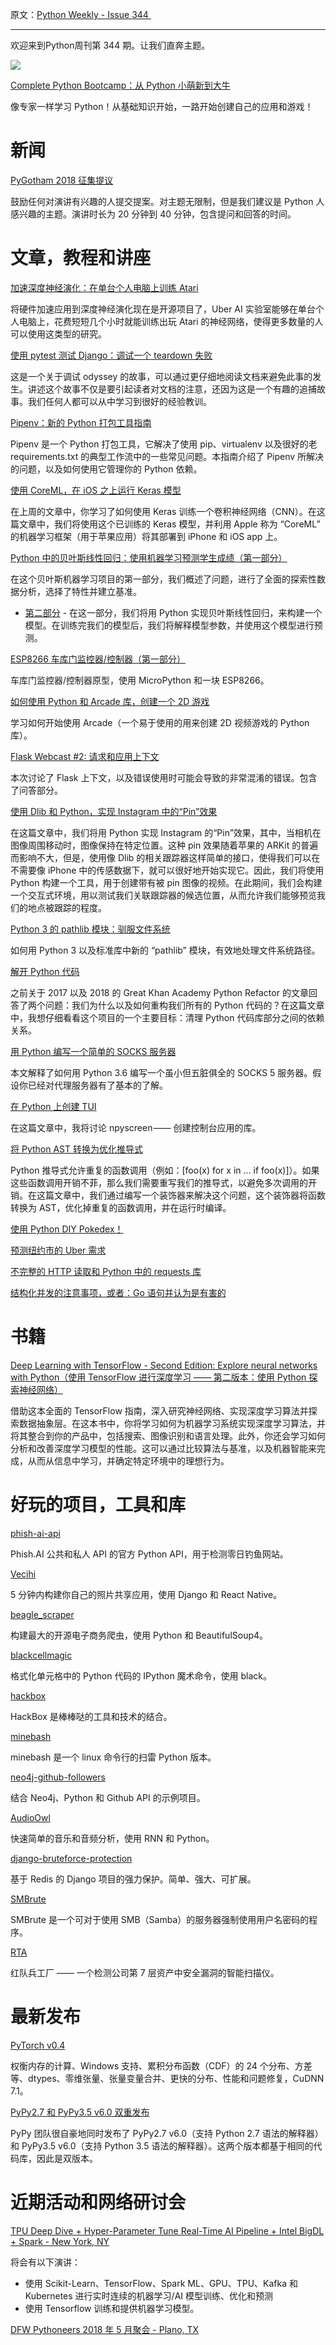 原文：[Python Weekly - Issue 344 ](http://eepurl.com/dsLdC5)

---

欢迎来到Python周刊第 344 期。让我们直奔主题。


[![](https://gallery.mailchimp.com/e2e180baf855ac797ef407fc7/images/18ad6cf5-24cc-400b-bb6b-34fff7c09cad.jpg)](https://click.linksynergy.com/link?id=x9UsEHf2tls&offerid=323085.567828&type=2&murl=https%3A%2F%2Fwww.udemy.com%2Fcomplete-python-bootcamp%2F)

[Complete Python Bootcamp：从 Python 小萌新到大牛](https://click.linksynergy.com/link?id=x9UsEHf2tls&offerid=323085.567828&type=2&murl=https%3A%2F%2Fwww.udemy.com%2Fcomplete-python-bootcamp%2F)

像专家一样学习 Python！从基础知识开始，一路开始创建自己的应用和游戏！
  
# 新闻  
  
[PyGotham 2018 征集提议](https://www.papercall.io/pygotham-2018)

鼓励任何对演讲有兴趣的人提交提案。对主题无限制，但是我们建议是 Python 人 感兴趣的主题。演讲时长为 20 分钟到 40 分钟，包含提问和回答的时间。
  
  
# 文章，教程和讲座
  
[加速深度神经演化：在单台个人电脑上训练 Atari](https://eng.uber.com/accelerated-neuroevolution/)

将硬件加速应用到深度神经演化现在是开源项目了，Uber AI 实验室能够在单台个人电脑上，花费短短几个小时就能训练出玩 Atari 的神经网络，使得更多数量的人可以使用这类型的研究。
  
[使用 pytest 测试 Django：调试一个 teardown 失败](https://tech.coffeemeetsbagel.com/testing-django-with-pytest-debugging-a-teardown-failure-acfa4103aa67)

这是一个关于调试 odyssey 的故事，可以通过更仔细地阅读文档来避免此事的发生。讲述这个故事不仅是要引起读者对文档的注意，还因为这是一个有趣的追捕故事。我们任何人都可以从中学习到很好的经验教训。
  
[Pipenv：新的 Python 打包工具指南](https://realpython.com/pipenv-guide/)

Pipenv 是一个 Python 打包工具，它解决了使用 pip、virtualenv 以及很好的老 requirements.txt 的典型工作流中的一些常见问题。本指南介绍了 Pipenv 所解决的问题，以及如何使用它管理你的 Python 依赖。

[使用 CoreML，在 iOS 之上运行 Keras 模型](https://www.pyimagesearch.com/2018/04/23/running-keras-models-on-ios-with-coreml/)

在上周的文章中，你学习了如何使用 Keras 训练一个卷积神经网络（CNN）。在这篇文章中，我们将使用这个已训练的 Keras 模型，并利用 Apple 称为 “CoreML” 的机器学习框架（用于苹果应用）将其部署到 iPhone 和 iOS app 上。
  
[Python 中的贝叶斯线性回归：使用机器学习预测学生成绩（第一部分）](https://towardsdatascience.com/bayesian-linear-regression-in-python-using-machine-learning-to-predict-student-grades-part-1-7d0ad817fca5)

在这个贝叶斯机器学习项目的第一部分，我们概述了问题，进行了全面的探索性数据分析，选择了特性并建立基准。

  * [第二部分](https://towardsdatascience.com/bayesian-linear-regression-in-python-using-machine-learning-to-predict-student-grades-part-2-b72059a8ac7e) - 在这一部分，我们将用 Python 实现贝叶斯线性回归，来构建一个模型。在训练完我们的模型后，我们将解释模型参数，并使用这个模型进行预测。

  
[ESP8266 车库门监控器/控制器（第一部分）](https://chipsandbits.blog/2018/04/22/esp8266-garage-door-monitor-controller-part-1/)

车库门监控器/控制器原型，使用 MicroPython 和一块 ESP8266。
  
[如何使用 Python 和 Arcade 库，创建一个 2D 游戏](https://opensource.com/article/18/4/easy-2d-game-creation-python-and-arcade)

学习如何开始使用 Arcade（一个易于使用的用来创建 2D 视频游戏的 Python 库）。
  
[Flask Webcast #2: 请求和应用上下文](https://www.youtube.com/watch?v=Z4X5Oddhcc8)

本次讨论了 Flask 上下文，以及错误使用时可能会导致的非常混淆的错误。包含了问答部分。
  
[使用 Dlib 和 Python，实现 Instagram 中的“Pin”效果](https://www.makeartwithpython.com/blog/instagram-pin-effect-in-python/)

在这篇文章中，我们将用 Python 实现 Instagram 的“Pin”效果，其中，当相机在图像周围移动时，图像保持在特定位置。这种 pin 效果随着苹果的 ARKit 的普遍而影响不大，但是，使用像 Dlib 的相关跟踪器这样简单的接口，使得我们可以在不需要像 iPhone 中的传感数据下，就可以很好地开始实现它。因此，我们将使用 Python 构建一个工具，用于创建带有被 pin 图像的视频。在此期间，我们会构建一个交互式环境，用以测试我们关联跟踪器的候选位置，从而允许我们能够预览我们的地点被跟踪的程度。

[Python 3 的 pathlib 模块：驯服文件系统](https://realpython.com/python-pathlib/)

如何用 Python 3 以及标准库中新的 “pathlib” 模块，有效地处理文件系统路径。
  
[解开 Python 代码](http://engineering.khanacademy.org/posts/python-refactor-3.htm)  

之前关于 2017 以及 2018 的 Great Khan Academy Python Refactor 的文章回答了两个问题：我们为什么以及如何重构我们所有的 Python 代码的？在这篇文章中，我想仔细看看这个项目的一个主要目标：清理 Python 代码库部分之间的依赖关系。

[用 Python 编写一个简单的 SOCKS 服务器](https://rushter.com/blog/python-socks-server/)

本文解释了如何用 Python 3.6 编写一个虽小但五脏俱全的 SOCKS 5 服务器。假设你已经对代理服务器有了基本的了解。
  
[在 Python 上创建 TUI](https://medium.com/@bad_day/create-tui-on-python-71377849879d)  

在这篇文章中，我将讨论 npyscreen —— 创建控制台应用的库。
  
[将 Python AST 转换为优化推导式](https://cypher.codes/writing/transforming-python-asts-to-optimize-comprehensions-at-runtime)

Python 推导式允许重复的函数调用（例如：[foo(x) for x in ... if foo(x)]）。如果这些函数调用开销不菲，那么我们需要重写我们的推导式，以避免多次调用的开销。在这篇文章中，我们通过编写一个装饰器来解决这个问题，这个装饰器将函数转换为 AST，优化掉重复的函数调用，并在运行时编译。
  
[使用 Python DIY Pokedex！](https://towardsdatascience.com/diy-pokedex-with-python-be32e5e3006e)  
  
[预测纽约市的 Uber 需求](https://medium.com/@Vishwacorp/timeseries-forecasting-uber-demand-in-nyc-54dcfcdfd1f9)  
  
[不完整的 HTTP 读取和 Python 中的 requests 库](https://blog.petrzemek.net/2018/04/22/on-incomplete-http-reads-and-the-requests-library-in-python/)  
  
[结构化并发的注意事项，或者：Go 语句并认为是有害的](https://vorpus.org/blog/notes-on-structured-concurrency-or-go-statement-considered-harmful/)  
  
  
# 书籍  
  
[Deep Learning with TensorFlow - Second Edition: Explore neural networks with Python（使用 TensorFlow 进行深度学习 —— 第二版本：使用 Python 探索神经网络）](https://amzn.to/2qZn45z)

借助这本全面的 TensorFlow 指南，深入研究神经网络、实现深度学习算法并探索数据抽象层。在这本书中，你将学习如何为机器学习系统实现深度学习算法，并将其整合到你的产品中，包括搜索、图像识别和语言处理。此外，你还会学习如何分析和改善深度学习模型的性能。这可以通过比较算法与基准，以及机器智能来完成，从而从信息中学习，并确定特定环境中的理想行为。
  
  
# 好玩的项目，工具和库  
  
[phish-ai-api](https://github.com/phishai/phish-ai-api)  

Phish.AI 公共和私人 API 的官方 Python API，用于检测零日钓鱼网站。
  
[Vecihi](https://github.com/yasintoy/vecihi)  

5 分钟内构建你自己的照片共享应用，使用 Django 和 React Native。
  
[beagle_scraper](https://github.com/ChrisRoark/beagle_scraper)  

构建最大的开源电子商务爬虫，使用 Python 和 BeautifulSoup4。
  
[blackcellmagic](https://github.com/csurfer/blackcellmagic)  

格式化单元格中的 Python 代码的 IPython 魔术命令，使用 black。
  
[hackbox](https://github.com/samhaxr/hackbox)  

HackBox 是棒棒哒的工具和技术的结合。
  
[minebash](https://github.com/panki27/minebash)  

minebash 是一个 linux 命令行的扫雷 Python 版本。
  
[neo4j-github-followers](https://github.com/aaronlelevier/neo4j-github-followers)  

结合 Neo4j、Python 和 Github API 的示例项目。
  
[AudioOwl](https://github.com/dodiku/audioowl)  

快速简单的音乐和音频分析，使用 RNN 和 Python。
  
[django-bruteforce-protection](https://github.com/orsinium/django-bruteforce-protection)  

基于 Redis 的 Django 项目的强力保护。简单、强大、可扩展。
  
[SMBrute](https://github.com/m4ll0k/SMBrute)  

SMBrute 是一个可对于使用 SMB（Samba）的服务器强制使用用户名密码的程序。
  
[RTA](https://github.com/flipkart-incubator/RTA)  

红队兵工厂 —— 一个检测公司第 7 层资产中安全漏洞的智能扫描仪。
  
  
# 最新发布  
  
[PyTorch v0.4](https://github.com/pytorch/pytorch/releases/tag/v0.4.0)  

权衡内存的计算、Windows 支持、累积分布函数（CDF）的 24 个分布、方差等、dtypes、零维张量、张量变量合并、更快的分布、性能和问题修复，CuDNN 7.1。
  
[PyPy2.7 和 PyPy3.5 v6.0 双重发布](https://morepypy.blogspot.com/2018/04/pypy27-and-pypy35-v60-dual-release.html)

PyPy 团队很自豪地同时发布了 PyPy2.7 v6.0（支持 Python 2.7 语法的解释器）和 PyPy3.5 v6.0（支持 Python 3.5 语法的解释器）。这两个版本都基于相同的代码库，因此是双版本。
  
  
# 近期活动和网络研讨会  
  
[TPU Deep Dive + Hyper-Parameter Tune Real-Time AI Pipeline + Intel BigDL + Spark - New York, NY](https://www.meetup.com/Advanced-Spark-and-TensorFlow-Meetup-New-York/events/248201412/)  

将会有以下演讲：

  * 使用 Scikit-Learn、TensorFlow、Spark ML、GPU、TPU、Kafka 和 Kubernetes 进行实时连续的机器学习/AI 模型训练、优化和预测
  * 使用 Tensorflow 训练和提供机器学习模型。

  
[DFW Pythoneers 2018 年 5 月聚会 - Plano, TX](https://www.meetup.com/dfwpython/events/247432266/)  

